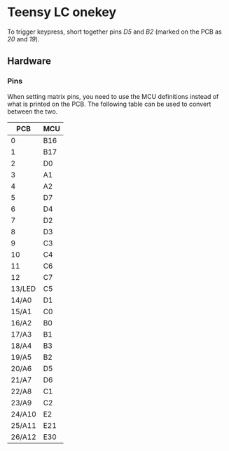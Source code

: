 # Teensy LC onekey

To trigger keypress, short together pins *D5* and *B2* (marked on the PCB as *20* and *19*).

## Hardware

### Pins
When setting matrix pins, you need to use the MCU definitions instead of what is printed on the PCB. The following table can be used to convert between the two.

|  PCB   | MCU |
|------- |-----|
| 0      | B16 |
| 1      | B17 |
| 2      | D0  |
| 3      | A1  |
| 4      | A2  |
| 5      | D7  |
| 6      | D4  |
| 7      | D2  |
| 8      | D3  |
| 9      | C3  |
| 10     | C4  |
| 11     | C6  |
| 12     | C7  |
| 13/LED | C5  |
| 14/A0  | D1  |
| 15/A1  | C0  |
| 16/A2  | B0  |
| 17/A3  | B1  |
| 18/A4  | B3  |
| 19/A5  | B2  |
| 20/A6  | D5  |
| 21/A7  | D6  |
| 22/A8  | C1  |
| 23/A9  | C2  |
| 24/A10 | E2  |
| 25/A11 | E21 |
| 26/A12 | E30 |

